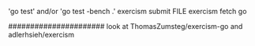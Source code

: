 'go test' and/or 'go test -bench .'
exercism submit FILE
exercism fetch go

######################
look at ThomasZumsteg/exercism-go
and adlerhsieh/exercism